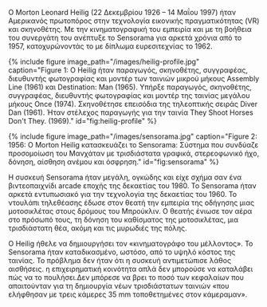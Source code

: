 Ο Morton Leonard Heilig (22 Δεκεμβρίου 1926 – 14 Μαΐου 1997) ήταν Αμερικανός πρωτοπόρος στην τεχνολογία εικονικής πραγματικότητας (VR) και σκηνοθέτης. Με την κινηματογραφική του εμπειρία και με τη βοήθεια του συνεργάτη του ανέπτυξε το Sensorama για αρκετά χρόνια από το 1957, κατοχυρώνοντάς το με δίπλωμα ευρεσιτεχνίας το 1962.

{% include figure image_path="/images/heilig-profile.jpg" caption="Figure 1: Ο Heilig ήταν παραγωγός, σκηνοθέτης, συγγραφέας, διευθυντής φωτογραφίας και μοντέρ των ταινιών μικρού μήκους Assembly Line (1961) και Destination: Man (1965). Υπήρξε παραγωγός, σκηνοθέτης, συγγραφέας, διευθυντής φωτογραφίας και μοντέρ της ταινίας μεγάλου μήκους Once (1974). Σκηνοθέτησε επεισόδια της τηλεοπτικής σειράς Diver Dan (1961). Ήταν στέλεχος παραγωγής για την ταινία They Shoot Horses Don't They. (1969)." id="fig:heilig-profile" %}

{% include figure image_path="/images/sensorama.jpg" caption="Figure 2: 1956: O Morton Heilig κατασκευάζει το Sensorama: Σύστημα που συνδύαζε προσομοίωση του Μανχάταν με τρισδιάστατα γραφικά, στερεοφωνικό ήχο, δόνηση, αίσθηση ανέμου και όσφρηση." id="fig:sensorama" %}

Η συσκευή Sensorama ήταν μεγάλη, ογκώδης και είχε σχήμα σαν ένα βιντεοπαιχνίδι arcade εποχής της δεκαετίας του 1980. Το Sensorama ήταν αρκετά εντυπωσιακό για την τεχνολογία της δεκαετίας του 1960. Το ντουλάπι τηλεθέασης έδωσε στον θεατή την εμπειρία της οδήγησης μιας μοτοσικλέτας στους δρόμους του Μπρούκλιν. Ο θεατής ένιωσε τον αέρα στο πρόσωπό τους, τη δόνηση του καθίσματος της μοτοσικλέτας, μια τρισδιάστατη θέα, ακόμη και τις μυρωδιές της πόλης.

Ο Heilig ήθελε να δημιουργήσει τον «κινηματογράφο του μέλλοντος». Το Sensorama ήταν καταδικασμένο, ωστόσο, από το υψηλό κόστος της ταινίας. Το πρόβλημα δεν ήταν ότι η συσκευή αντιμετώπισε λάθος αισθήσεις. η επιχειρηματική κοινότητα απλά δεν μπορούσε να καταλάβει πώς να το πουλήσει.Δεν μπόρεσε να βρει το ποσό των κεφαλαίων που απαιτούνταν για τη δημιουργία νέων τρισδιάστατων ταινιών «που ελήφθησαν με τρεις κάμερες 35 mm τοποθετημένες στον κάμεραμαν».


[^1]: fig:heilig-profile

[^2]: fig:sensorama
